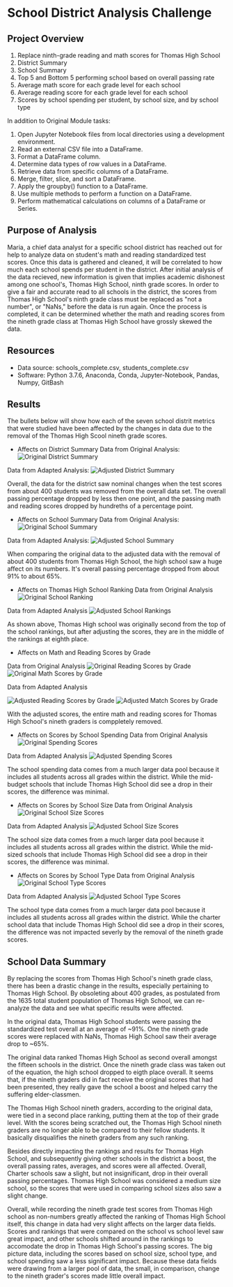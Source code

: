 # School District Analysis Challenge 
## Project Overview

1. Replace ninth-grade reading and math scores for Thomas High School 
2. District Summary
3. School Summary
4. Top 5 and Bottom 5 performing school based on overall passing rate
5. Average math score for each grade level for each school
6. Average reading score for each grade level for each school
7. Scores by school spending per student, by school size, and by school type

In addition to Original Module tasks:
1. Open Jupyter Notebook files from local directories using a development environment.
2. Read an external CSV file into a DataFrame.
3. Format a DataFrame column.
4. Determine data types of row values in a DataFrame.
5. Retrieve data from specific columns of a DataFrame.
6. Merge, filter, slice, and sort a DataFrame.
7. Apply the groupby() function to a DataFrame.
8. Use multiple methods to perform a function on a DataFrame.
9. Perform mathematical calculations on columns of a DataFrame or Series.

## Purpose of Analysis
Maria, a chief data analyst for a specific school district has reached out for help to analyze data on student's math and reading standardized test scores. Once this data is gathered and cleaned, it will be correlated to how much each school spends per student in the district. After initial analysis of the data recieved, new information is given that implies academic dishonest among one school's, Thomas High School, ninth grade scores. In order to give a fair and accurate read to all schools in the district, the scores from Thomas High School's ninth grade class must be replaced as "not a number", or "NaNs," before the data is run again. Once the process is completed, it can be determined whether the math and reading scores from the nineth grade class at Thomas High School have grossly skewed the data. 

## Resources
* Data source: schools_complete.csv, students_complete.csv
* Software: Python 3.7.6, Anaconda, Conda, Jupyter-Notebook, Pandas, Numpy, GitBash 

## Results
The bullets below will show how each of the seven school distrit metrics that were studied have been affected by the changes in data due to the removal of the Thomas High Scool nineth grade scores.

* Affects on District Summary
Data from Original Analysis:
![Original District Summary](https://user-images.githubusercontent.com/88064181/131235171-ce35b004-59f7-4f45-9285-ced25b48a3be.png)

Data from Adapted Analysis: 
![Adjusted District Summary ](https://user-images.githubusercontent.com/88064181/131235173-7765268f-48d2-441e-9440-dbb14270c32d.png)

Overall, the data for the district saw nominal changes when the test scores from about 400 students was removed from the overall data set. The overall passing percentage dropped by less then one point, and the passing math and reading scores dropped by hundreths of a percentage point. 

* Affects on School Summary
Data from Original Analysis:
![Original School Summary](https://user-images.githubusercontent.com/88064181/131235175-c37b52a3-5be2-4bb0-8c84-b19dbfe8db77.png)

Data from Adapted Analysis: 
![Adjusted School Summary](https://user-images.githubusercontent.com/88064181/131235179-17664b96-3d72-4f22-8e94-75d267569fb2.png)

When comparing the original data to the adjusted data with the removal of about 400 students from Thomas High School, the high school saw a huge affect on its numbers. It's overall passing percentage dropped from about 91% to about 65%. 

* Affects on Thomas High School Ranking 
Data from Original Analysis
![Original School Ranking](https://user-images.githubusercontent.com/88064181/131235186-341703ab-efdf-4f5a-bc8a-1fab9512bbc6.png)

Data from Adapted Analysis
![Adjusted School Rankings](https://user-images.githubusercontent.com/88064181/131235191-f6d7c79e-0768-41a7-ac4f-e9f2197adcf2.png)

As shown above, Thomas High school was originally second from the top of the school rankings, but after adjusting the scores, they are in the middle of the rankings at eighth place.

* Affects on Math and Reading Scores by Grade

Data from Original Analysis
![Original Reading Scores by Grade](https://user-images.githubusercontent.com/88064181/131235193-9e9f357f-1b83-45cb-9948-bff20f609982.png)
![Original Math Scores by Grade](https://user-images.githubusercontent.com/88064181/131235195-91ba5990-734e-4208-9968-b9933e904fad.png)

Data from Adapted Analysis

![Adjusted Reading Scores by Grade](https://user-images.githubusercontent.com/88064181/131235197-62e9a244-ea45-45d9-835e-40227ddd4ca3.png)
![Adjusted Match Scores by Grade](https://user-images.githubusercontent.com/88064181/131235201-ad566379-e857-4c04-9fd9-21da1ff6decc.png)

With the adjusted scores, the entire math and reading scores for Thomas High School's nineth graders is comppletely removed. 

* Affects on Scores by School Spending
Data from Original Analysis
![Original Spending Scores](https://user-images.githubusercontent.com/88064181/131235216-d3396fe1-4ec9-405c-848d-26a078d19d4a.png)

Data from Adapted Analysis
![Adjusted Spending Scores](https://user-images.githubusercontent.com/88064181/131235218-5bbbf0de-1b88-4cee-9d51-6fddbc1aa085.png)

The school spending data comes from a much larger data pool because it includes all students across all grades within the district. While the mid-budget schools that include Thomas High School did see a drop in their scores, the difference was minimal. 

* Affects on Scores by School Size
Data from Original Analysis
![Original School Size Scores](https://user-images.githubusercontent.com/88064181/131235220-6707ef61-2ff0-4e8e-9a1f-8671efb070b3.png)

Data from Adapted Analysis
![Adjusted School Size Scores](https://user-images.githubusercontent.com/88064181/131235224-31edf90f-dcf1-46fa-8209-a5aacea10515.png)

The school size data comes from a much larger data pool because it includes all students across all grades within the district. While the mid-sized schools that include Thomas High School did see a drop in their scores, the difference was minimal. 
 
* Affects on Scores by School Type
Data from Original Analysis
![Original School Type Scores](https://user-images.githubusercontent.com/88064181/131235226-8c1a5d9d-19df-4594-894e-764ce2d4b5e8.png)

Data from Adapted Analysis
![Adjusted School Type Scores](https://user-images.githubusercontent.com/88064181/131235229-a8563b91-68e3-4847-b279-5b2367c86d15.png)

The school type data comes from a much larger data pool because it includes all students across all grades within the district. While the charter school data that include Thomas High School did see a drop in their scores, the difference was not impacted severly by the removal of the nineth grade scores. 

## School Data Summary
By replacing the scores from Thomas High School's nineth grade class, there has been a drastic change in the results, especially pertaining to Thomas High School. By obsoleting about 400 grades, as postulated from the 1635 total student population of Thomas High School, we can re-analyze the data and see what specific results were affected.  

In the original data, Thomas High School students were passing the standardized test overall at an average of ~91%. One the nineth grade scores were replaced with NaNs, Thomas High School saw their average drop to ~65%. 

The original data ranked Thomas High School as second overall amongst the fifteen schools in the district. Once the nineth grade class was taken out of the equation, the high school dropped to eigth place overall. It seems that, if the nineth graders did in fact receive the original scores that had been presented, they really gave the school a boost and helped carry the suffering elder-classmen. 

The Thomas High School nineth graders, according to the original data, were tied in a second place ranking, putting them at the top of their grade level. With the scores being scratched out, the Thomas High School nineth graders are no longer able to be compared to their fellow students. It basically disqualifies the nineth graders from any such ranking. 

Besides directly impacting the rankings and results for Thomas High School, and subsequently giving other schools in the district a boost, the overall passing rates, averages, and scores were all affected. Overall, Charter schools saw a slight, but not insignificant, drop in their overall passing percentages. Thomas High School was considered a medium size school, so the scores that were used in comparing school sizes also saw a slight change. 

Overall, while recording the nineth grade test scores from Thomas High school as non-numbers greatly affected the ranking of Thomas High School itself, this change in data had very slight affects on the larger data fields. Scores and rankings that were compared on the school vs school level saw great impact, and other schools shifted around in the rankings to accomodate the drop in Thomas High School's passing scores. The big picture data, including the scores based on school size, school type, and school spending saw a less significant impact. Because these data fields were drawing from a larger pool of data, the small, in comparison, change to the nineth grader's scores made little overall impact. 


